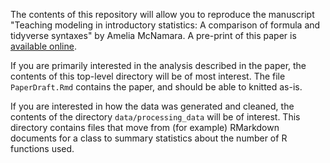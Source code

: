 The contents of this repository will allow you to reproduce the manuscript "Teaching modeling in introductory statistics: A comparison of formula and tidyverse syntaxes" by Amelia McNamara. A pre-print of this paper is [available online](https://arxiv.org/abs/2201.12960).

If you are primarily interested in the analysis described in the paper, the contents of this top-level directory will be of most interest. The file `PaperDraft.Rmd` contains the paper, and should be able to knitted as-is. 

If you are interested in how the data was generated and cleaned, the contents of the directory `data/processing_data` will be of interest. This directory contains files that move from (for example) RMarkdown documents for a class to summary statistics about the number of R functions used. 